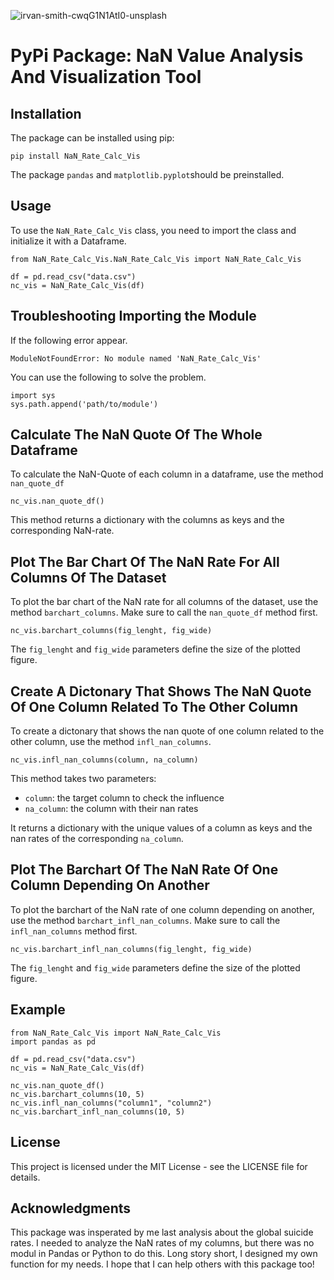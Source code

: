 ![irvan-smith-cwqG1N1AtI0-unsplash](https://user-images.githubusercontent.com/119667336/213816542-efbb9f68-4fa3-4126-ab01-7afcec1faeba.jpg)


# PyPi Package: NaN Value Analysis And Visualization Tool

## Installation

The package can be installed using pip:
```
pip install NaN_Rate_Calc_Vis
```
The package `pandas` and `matplotlib.pyplot`should be preinstalled.
## Usage

To use the `NaN_Rate_Calc_Vis` class, you need to import the class and initialize it with a Dataframe.
```
from NaN_Rate_Calc_Vis.NaN_Rate_Calc_Vis import NaN_Rate_Calc_Vis

df = pd.read_csv("data.csv")
nc_vis = NaN_Rate_Calc_Vis(df)
```

## Troubleshooting Importing the Module
If the following error appear.
```
ModuleNotFoundError: No module named 'NaN_Rate_Calc_Vis'
```

You can use the following to solve the problem.
```
import sys
sys.path.append('path/to/module')

```

## Calculate The NaN Quote Of The Whole Dataframe

To calculate the NaN-Quote of each column in a  dataframe, use the method `nan_quote_df`
```
nc_vis.nan_quote_df()
```
This method returns a dictionary with the columns as keys and the corresponding NaN-rate.

## Plot The Bar Chart Of The NaN Rate For All Columns Of The Dataset

To plot the bar chart of the NaN rate for all columns of the dataset, use the method `barchart_columns`. Make sure to call the `nan_quote_df` method first.

```
nc_vis.barchart_columns(fig_lenght, fig_wide)
```

The `fig_lenght` and `fig_wide` parameters define the size of the plotted figure.

## Create A Dictonary That Shows The NaN Quote Of One Column Related To The Other Column

To create a dictonary that shows the nan quote of one column related to the other column, use the method `infl_nan_columns`.

```
nc_vis.infl_nan_columns(column, na_column)
```

This method takes two parameters:

- `column`: the target column to check the influence
- `na_column`: the column with their nan rates

It returns a dictionary with the unique values of a column as keys and the nan rates of the corresponding `na_column`.

## Plot The Barchart Of The NaN Rate Of One Column Depending On Another

To plot the barchart of the NaN rate of one column depending on another, use the method `barchart_infl_nan_columns`. Make sure to call the `infl_nan_columns` method first.

```
nc_vis.barchart_infl_nan_columns(fig_lenght, fig_wide)
```

The `fig_lenght` and `fig_wide` parameters define the size of the plotted figure.

## Example

```
from NaN_Rate_Calc_Vis import NaN_Rate_Calc_Vis
import pandas as pd

df = pd.read_csv("data.csv")
nc_vis = NaN_Rate_Calc_Vis(df)

nc_vis.nan_quote_df()
nc_vis.barchart_columns(10, 5)
nc_vis.infl_nan_columns("column1", "column2")
nc_vis.barchart_infl_nan_columns(10, 5)
```

## License

This project is licensed under the MIT License - see the LICENSE file for details.

## Acknowledgments
This package was insperated by me last analysis about the global suicide rates. I needed to analyze the NaN rates of my columns, but there was no modul in Pandas or Python to do this. Long story short, I designed  my own function for my needs. I hope that I can help others with this package too!
